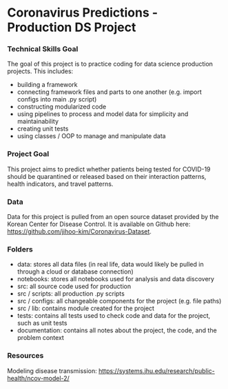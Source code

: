 # Coronavirus Predictions - Production DS Project

### Technical Skills Goal
The goal of this project is to practice coding for data science production projects.  This includes:
- building a framework
- connecting framework files and parts to one another (e.g. import configs into main .py script)
- constructing modularized code
- using pipelines to process and model data for simplicity and maintainability
- creating unit tests
- using classes / OOP to manage and manipulate data

### Project Goal
This project aims to predict whether patients being tested for COVID-19 should be quarantined or released based on their interaction patterns, health indicators, and travel patterns.

### Data
Data for this project is pulled from an open source dataset provided by the Korean Center for Disease Control.  It is available on Github here: https://github.com/jihoo-kim/Coronavirus-Dataset.

### Folders
- data: stores all data files (in real life, data would likely be pulled in through a cloud or database connection)
- notebooks: stores all notebooks used for analysis and data discovery
- src: all source code used for production
- src / scripts:  all production .py scripts
- src / configs: all changeable components for the project (e.g. file paths)
- src / lib: contains module created for the project
- tests: contains all tests used to check code and data for the project, such as unit tests
- documentation: contains all notes about the project, the code, and the problem context

### Resources
Modeling disease transmission: https://systems.jhu.edu/research/public-health/ncov-model-2/
